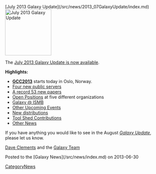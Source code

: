 <div class='newsItemHeader'>[July 2013 Galaxy Update](/src/news/2013_07GalaxyUpdate/index.md)</div>

<div class='right'><a href='/src/GalaxyUpdates/2013_06/index.md'><img src="/src/images/Logos/GalaxyUpdate200.png" alt="July 2013 Galaxy Update" width=150 /></a></div>

The [July 2013 Galaxy Update is now available](/src/GalaxyUpdates/2013_07/index.md). 

**Highlights:**
* **[GCC2013](/src/events/GCC2013/index.md)** starts today in Oslo, Norway.
* [Four new public servers](/src/GalaxyUpdates/2013_07/index.md#new-public-servers)
* [A record 53 new papers](/src/GalaxyUpdates/2013_07/index.md#new-papers)
* [Open Positions](/src/GalaxyUpdates/2013_07/index.md#whos-hiring) at five different organizations
* [Galaxy @ ISMB](/src/GalaxyUpdates/2013_07/index.md#ismb--eccb--bosc--ms-sig-2013)
* [Other Upcoming Events](/src/GalaxyUpdates/2013_07/index.md#other-upcoming-events)
* [New distributions](/src/GalaxyUpdates/2013_07/index.md#galaxy-distributions)
* [Tool Shed Contributions](/src/GalaxyUpdates/2013_07/index.md#tool-shed-contributions)
* [Other News](/src/GalaxyUpdates/2013_07/index.md#other-news)

If you have anything you would like to see in the August *[Galaxy Update](/src/GalaxyUpdates/index.md)*, please let us know.

[Dave Clements](/src/DaveClements/index.md) and the [Galaxy Team](/src/GalaxyTeam/index.md)

<div class='newsItemFooter'>Posted to the [Galaxy News](/src/news/index.md) on 2013-06-30 </div>

[CategoryNews](/src/CategoryNews/index.md)
